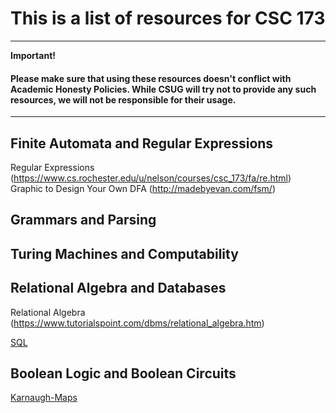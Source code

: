 # This is a list of resources for CSC 173

---
 **Important!**

 #### Please make sure that using these resources doesn't conflict with Academic Honesty Policies. While CSUG will try not to provide any such resources, we will not be responsible for their usage. 
---

## Finite Automata and Regular Expressions
Regular Expressions (https://www.cs.rochester.edu/u/nelson/courses/csc_173/fa/re.html)  
Graphic to Design Your Own DFA (http://madebyevan.com/fsm/)  

## Grammars and Parsing

## Turing Machines and Computability

## Relational Algebra and Databases
Relational Algebra (https://www.tutorialspoint.com/dbms/relational_algebra.htm)

[SQL](https://www.sqltutorial.org)


## Boolean Logic and Boolean Circuits
[Karnaugh-Maps](https://www.youtube.com/watch?v=UfZKvPQku8w)








